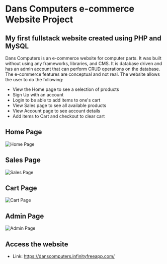 # Dans Computers e-commerce Website Project

## My first fullstack website created using PHP and MySQL

Dans Computers is an e-commerce website for computer parts. It was built without
using any frameworks, libraries, and CMS. It is database driven and has an admin
account that can perform CRUD operations on the database. The e-commerce
features are conceptual and not real. The website allows the user to do the
following:

- View the Home page to see a selection of products
- Sign Up with an account
- Login to be able to add items to one's cart
- View Sales page to see all available products
- View Account page to see account details
- Add items to Cart and checkout to clear cart

## Home Page

<img src="https://i.imgur.com/XyRmHfK.png" alt="Home Page" />

## Sales Page

<img src="https://i.imgur.com/Edkra1D.png" alt="Sales Page" />

## Cart Page

<img src="https://imgur.com/WLqOiNy" alt="Cart Page" />

## Admin Page

<img src="https://i.imgur.com/m2ml9SU.png" alt="Admin Page" />

## Access the website

- Link: https://danscomputers.infinityfreeapp.com/
